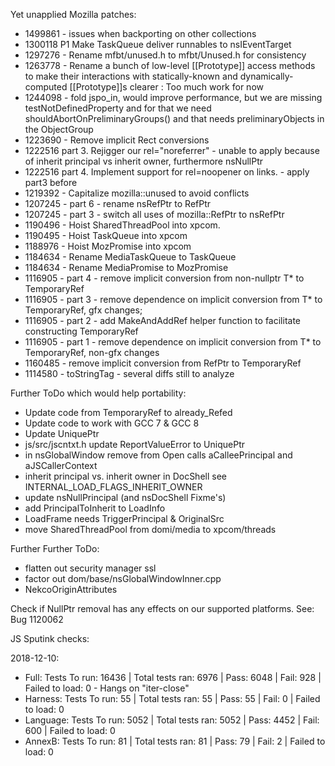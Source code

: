 Yet unapplied Mozilla patches:

- 1499861 - issues when backporting on other collections
- 1300118 P1 Make TaskQueue deliver runnables to nsIEventTarget
- 1297276 - Rename mfbt/unused.h to mfbt/Unused.h for consistency
- 1263778 - Rename a bunch of low-level [[Prototype]] access methods to make their interactions with statically-known and dynamically-computed [[Prototype]]s clearer : Too much work for now
- 1244098 - fold jspo_in, would improve performance, but we are missing testNotDefinedProperty and for that we need shouldAbortOnPreliminaryGroups() and that needs preliminaryObjects in the ObjectGroup
- 1223690 - Remove implicit Rect conversions
- 1222516 part 3. Rejigger our rel="noreferrer" - unable to apply because of inherit principal vs inherit owner, furthermore nsNullPtr
- 1222516 part 4. Implement support for rel=noopener on links. - apply part3 before
- 1219392 - Capitalize mozilla::unused to avoid conflicts
- 1207245 - part 6 - rename nsRefPtr<T> to RefPtr<T>
- 1207245 - part 3 - switch all uses of mozilla::RefPtr<T> to nsRefPtr<T>
- 1190496 - Hoist SharedThreadPool into xpcom.
- 1190495 - Hoist TaskQueue into xpcom
- 1188976 - Hoist MozPromise into xpcom
- 1184634 - Rename MediaTaskQueue to TaskQueue
- 1184634 - Rename MediaPromise to MozPromise
- 1116905 - part 4 - remove implicit conversion from non-nullptr T* to TemporaryRef<T>
- 1116905 - part 3 - remove dependence on implicit conversion from T* to TemporaryRef<T>, gfx changes;
- 1116905 - part 2 - add MakeAndAddRef helper function to facilitate constructing TemporaryRef
- 1116905 - part 1 - remove dependence on implicit conversion from T* to TemporaryRef<T>, non-gfx changes
- 1160485 - remove implicit conversion from RefPtr<T> to TemporaryRef<T>
- 1114580 - toStringTag - several diffs still to analyze




Further ToDo which would help portability:

- Update code from TemporaryRef to already_Refed
- Update code to work with GCC 7 & GCC 8
- Update UniquePtr
- js/src/jscntxt.h  update ReportValueError to UniquePtr
- in nsGlobalWindow remove from Open calls aCalleePrincipal and aJSCallerContext
- inherit principal vs. inherit owner in DocShell see INTERNAL_LOAD_FLAGS_INHERIT_OWNER
- update nsNullPrincipal (and nsDocShell Fixme's)
- add PrincipalToInherit to LoadInfo
- LoadFrame needs TriggerPrincipal & OriginalSrc
- move SharedThreadPool from domi/media to xpcom/threads

Further Further ToDo:
- flatten out security manager ssl
- factor out dom/base/nsGlobalWindowInner.cpp
- NekcoOriginAttributes

Check if NullPtr removal has any effects on our supported platforms. See: Bug 1120062


JS Sputink checks:

2018-12-10:
* Full: Tests To run: 16436 | Total tests ran: 6976 | Pass: 6048 | Fail: 928 | Failed to load: 0 - Hangs on "iter-close"
* Harness: Tests To run: 55 | Total tests ran: 55 | Pass: 55 | Fail: 0 | Failed to load: 0
* Language: Tests To run: 5052 | Total tests ran: 5052 | Pass: 4452 | Fail: 600 | Failed to load: 0
* AnnexB: Tests To run: 81 | Total tests ran: 81 | Pass: 79 | Fail: 2 | Failed to load: 0
